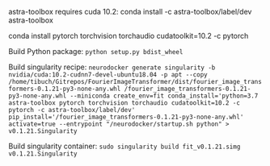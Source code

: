astra-toolbox requires cuda 10.2: conda install -c astra-toolbox/label/dev astra-toolbox

conda install pytorch torchvision torchaudio cudatoolkit=10.2 -c pytorch

Build Python package:
`python setup.py bdist_wheel`

Build singularity recipe:
`neurodocker generate singularity -b nvidia/cuda:10.2-cudnn7-devel-ubuntu18.04 -p apt --copy /home/tibuch/Gitrepos/FourierImageTransformer/dist/fourier_image_transformers-0.1.21-py3-none-any.whl /fourier_image_transformers-0.1.21-py3-none-any.whl --miniconda create_env=fit conda_install='python=3.7 astra-toolbox pytorch torchvision torchaudio cudatoolkit=10.2 -c pytorch -c astra-toolbox/label/dev' pip_install='/fourier_image_transformers-0.1.21-py3-none-any.whl' activate=true --entrypoint "/neurodocker/startup.sh python" > v0.1.21.Singularity`

Build singularity container:
`sudo singularity build fit_v0.1.21.simg v0.1.21.Singularity`
